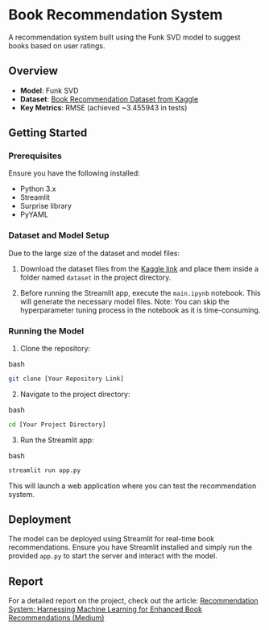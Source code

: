 Book Recommendation System
==========================

A recommendation system built using the Funk SVD model to suggest books based on user ratings.

Overview
--------

*   **Model**: Funk SVD
*   **Dataset**: [Book Recommendation Dataset from Kaggle](https://www.kaggle.com/datasets/arashnic/book-recommendation-dataset)
*   **Key Metrics**: RMSE (achieved ~3.455943 in tests)

Getting Started
---------------

### Prerequisites

Ensure you have the following installed:

*   Python 3.x
*   Streamlit
*   Surprise library
*   PyYAML

### Dataset and Model Setup

Due to the large size of the dataset and model files:

1.  Download the dataset files from the [Kaggle link](https://www.kaggle.com/datasets/arashnic/book-recommendation-dataset) and place them inside a folder named `dataset` in the project directory.
    
2.  Before running the Streamlit app, execute the `main.ipynb` notebook. This will generate the necessary model files. Note: You can skip the hyperparameter tuning process in the notebook as it is time-consuming.
    
### Running the Model

1.  Clone the repository:

bash

```bash
git clone [Your Repository Link]
```

2.  Navigate to the project directory:

bash

```bash
cd [Your Project Directory]
```

3.  Run the Streamlit app:

bash

```bash
streamlit run app.py
```

This will launch a web application where you can test the recommendation system.

Deployment
----------

The model can be deployed using Streamlit for real-time book recommendations. Ensure you have Streamlit installed and simply run the provided `app.py` to start the server and interact with the model.

Report
---------
For a detailed report on the project, check out the article: [Recommendation System: Harnessing Machine Learning for Enhanced Book Recommendations (Medium)](https://medium.com/@haranobuhardo/recommendation-system-harnessing-machine-learning-for-enhanced-book-recommendations-3e32680447a5)